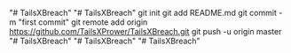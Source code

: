 "# TailsXBreach" 
"# TailsXBreach"  git init git add README.md git commit -m "first commit" git remote add origin https://github.com/TailsXPrower/TailsXBreach.git git push -u origin master
"# TailsXBreach" 
"# TailsXBreach" 
"# TailsXBreach" 
